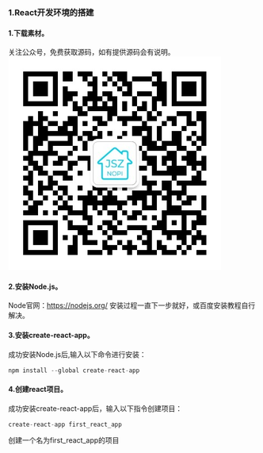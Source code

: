 ### 1.React开发环境的搭建
#### 1.下载素材。
关注公众号，免费获取源码，如有提供源码会有说明。
![title](https://raw.githubusercontent.com/JSZNopi/JSZImage/master/gitnote/2019/10/30/WXCODE-1572446034519.jpeg)

#### 2.安装Node.js。
Node官网：https://nodejs.org/
安装过程一直下一步就好，或百度安装教程自行解决。

#### 3.安装create-react-app。
成功安装Node.js后,输入以下命令进行安装：
```java
npm install --global create-react-app
```

#### 4.创建react项目。
成功安装create-react-app后，输入以下指令创建项目：
```java
create-react-app first_react_app
```
创建一个名为first_react_app的项目

